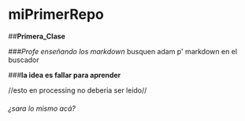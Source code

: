 # miPrimerRepo

##**Primera_Clase**

###*Profe enseñando los markdown* busquen adam p' markdown en el buscador

###**la idea es fallar para aprender**

//esto en processing no deberia ser leido//

###### *¿sara lo mismo acá?*
